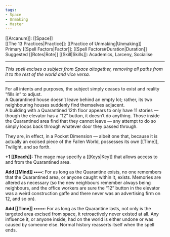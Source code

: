 ```yaml
---
tags:
- Space
- Unmaking
- Master
---
```


[[Arcanum]]: [[Space]]\
[[The 13 Practices|Practice]]: [[Practice of Unmaking|Unmaking]]\
Primary [[Spell Factors|Factor]]: [[Spell Factors#Duration|Duration]]\
Suggested [[Rotes|Rote]] [[Skill|Skills]]: Academics, Larceny, Socialise

---

_This spell excises a subject from Space altogether, removing all paths from it to the rest of the world and vice versa._

---

For all intents and purposes, the subject simply ceases to exist and reality “fills in” to adjust.\
A Quarantined house doesn’t leave behind an empty lot; rather, its two neighbouring houses suddenly find themselves adjacent.\
A building with a Quarantined 12th floor appears to only have 11 stories — though the elevator has a “12” button, it doesn’t do anything. Those inside the Quarantined area find that they cannot leave — any attempt to do so simply loops back through whatever door they passed through.

They are, in effect, in a Pocket Dimension — albeit one that, because it is actually an excised piece of the Fallen World, possesses its own [[Time]], Twilight, and so forth.

**+1 [[Reach]]:** The mage may specify a [[Keys|Key]] that allows access to and from the Quarantined area.

**Add [[Mind]] ••••:** For as long as the Quarantine exists, no one remembers that the Quarantined area, or anyone caught within it, exists. Memories are altered as necessary (so the new neighbours remember always being neighbours, and the office workers are sure the “12” button in the elevator was a weird construction gaffe and there never was an advertising firm on 12, and so on).

**Add [[Time]] •••••:** For as long as the Quarantine lasts, not only is the targeted area excised from space, it retroactively never existed at all. Any influence it, or anyone inside, had on the world is either undone or was caused by someone else. Normal history reasserts itself when the spell ends.